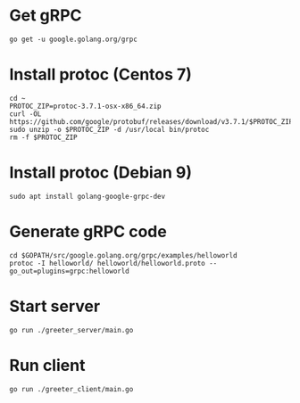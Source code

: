 # Get gRPC
```
go get -u google.golang.org/grpc
```

# Install protoc (Centos 7)
```
cd ~
PROTOC_ZIP=protoc-3.7.1-osx-x86_64.zip
curl -OL https://github.com/google/protobuf/releases/download/v3.7.1/$PROTOC_ZIP
sudo unzip -o $PROTOC_ZIP -d /usr/local bin/protoc
rm -f $PROTOC_ZIP
```

# Install protoc (Debian 9)
```
sudo apt install golang-google-grpc-dev
```
# Generate gRPC code
```
cd $GOPATH/src/google.golang.org/grpc/examples/helloworld
protoc -I helloworld/ helloworld/helloworld.proto --go_out=plugins=grpc:helloworld
```

# Start server
```
go run ./greeter_server/main.go
```

# Run client
```
go run ./greeter_client/main.go
```
